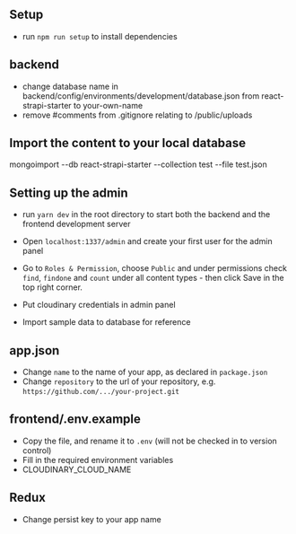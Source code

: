 ## Setup 

- run `npm run setup` to install dependencies

## backend

- change database name in backend/config/environments/development/database.json from react-strapi-starter to your-own-name
- remove #comments from .gitignore relating to /public/uploads 

## Import the content to your local database
mongoimport --db react-strapi-starter --collection test --file test.json

## Setting up the admin

- run `yarn dev` in the root directory to start both the backend and the frontend development server
- Open `localhost:1337/admin` and create your first user for the admin panel
- Go to `Roles & Permission`, choose `Public` and under permissions check `find`, `findone` and `count` under all content types - then click Save in the top right corner.

- Put cloudinary credentials in admin panel
- Import sample data to database for reference

## app.json

- Change `name` to the name of your app, as declared in `package.json`
- Change `repository` to the url of your repository, e.g. `https://github.com/.../your-project.git`

## frontend/.env.example

- Copy the file, and rename it to `.env` (will not be checked in to version control)
- Fill in the required environment variables
- CLOUDINARY_CLOUD_NAME

## Redux

- Change persist key to your app name